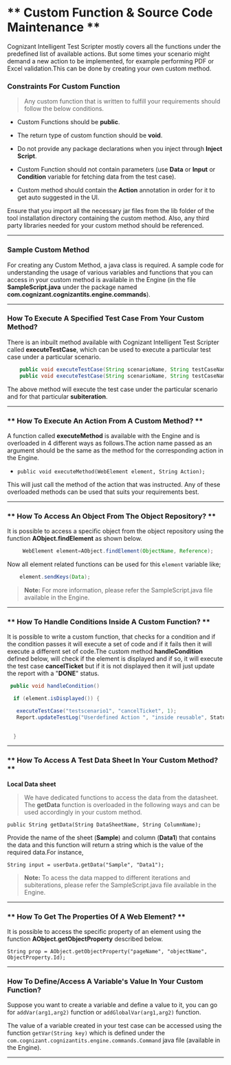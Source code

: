 # ** Custom Function & Source Code Maintenance **


Cognizant Intelligent Test Scripter mostly covers all the functions under the predefined list of available actions. But some times your scenario might demand a new action to be implemented, for example performing PDF or Excel validation.This can be done by creating your own custom method.


### **Constraints For Custom Function**

> Any custom function that is written to fulfill your requirements should follow the below conditions.


* Custom Functions should be **public**.
 
* The return type of custom function should be **void**.

* Do not provide any package declarations when you inject through **Inject Script**.
 
* Custom Function should not contain parameters (use **Data** or **Input** or **Condition** variable for fetching data from the test case).

* Custom method should contain the **Action** annotation in order for it to get auto suggested in the UI.

 
Ensure that you import all the necessary jar files from the lib folder of the tool installation directory containing the custom method. Also, any third party libraries needed for your custom method should be referenced.

----------

###  Sample Custom Method 

For creating any Custom Method, a java class is required. A sample code for understanding the usage of various variables and functions that you can access in your custom method is available in the Engine (in the file **SampleScript.java** under the package named **com.cognizant.cognizantits.engine.commands**).

----------

### **How To Execute A Specified Test Case From Your Custom Method?**


There is an inbuilt method available with Cognizant Intelligent Test Scripter called **executeTestCase**,
which can be used to execute a particular test case under a particular scenario.

``` java
    public void executeTestCase(String scenarioName, String testCaseName);
    public void executeTestCase(String scenarioName, String testCaseName, int subIteration);
```

The above method will execute the test case under the particular scenario and for that particular **subiteration**.

----------

### ** How To Execute An Action From A Custom Method? **


A function called **executeMethod** is available with the Engine and is overloaded in 4 different ways as follows.The action name passed as an argument should be the same as the method for the corresponding action in the Engine.

- `public void executeMethod(WebElement element, String Action);`

This will just call the method of the action that was instructed. 
Any of these overloaded methods can be used that suits your requirements best.


----------

### ** How To Access An Object From The Object Repository? **


It is possible to access a specific object from the object repository using the function **AObject.findElement** as shown below.

``` java
     WebElement element=AObject.findElement(ObjectName, Reference);
```

Now all element related functions can be used for this `element` variable like;


``` java
    element.sendKeys(Data);
```

> **Note:** For more information, please refer the SampleScript.java file available in the Engine.


----------

### ** How To Handle Conditions Inside A Custom Function? **

 It is possible to write a custom function, that checks for a condition and if the condition passes it will execute a set of code and if it fails then it will execute a different set of code.The custom method **handleCondition** defined below, will check if the element is displayed and if so, it will execute the test case **cancelTicket** but if it is not displayed then it will just update the report with a "**DONE**" status.

``` java
 public void handleCondition()

  if (element.isDisplayed()) {

   executeTestCase("testscenario1", "cancelTicket", 1);
   Report.updateTestLog("Userdefined Action ", "inside reusable", Status.PASS);

 
  }
```

----------


### ** How To Access A Test Data Sheet In Your Custom Method? **


**Local Data sheet**

> We have dedicated functions to access the data from the datasheet. The **getData** function is overloaded in the following ways and can be used accordingly in your custom method. 

    public String getData(String DataSheetName, String ColumnName);

Provide the name of the sheet (**Sample**) and column (**Data1**) that contains the data and this function will return a string which is the value of the required data.For instance,


    String input = userData.getData("Sample", "Data1");

  > **Note:** To acess the data mapped to different iterations and subiterations, please refer the SampleScript.java file available in the Engine.  

----------

### ** How To Get The Properties Of A Web Element? **


It is possible to access the specific property of an element using the function **AObject.getObjectProperty** described below.


    String prop = AObject.getObjectProperty("pageName", "objectName", ObjectProperty.Id);

----------

### How To Define/Access A Variable's Value In Your Custom Function?

 Suppose you want to create a variable and define a value to it, you can go for `addVar(arg1,arg2)` function or `addGlobalVar(arg1,arg2)` function.

The value of a variable created in your test case can be accessed using the function `getVar(String key)` which is defined under the `com.cognizant.cognizantits.engine.commands.Command` java file (available in the Engine).


----------
